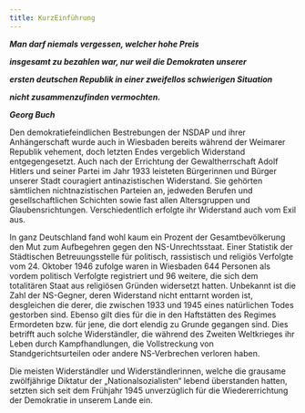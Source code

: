 ```yaml
---
title: KurzEinführung
---
```


***Man darf niemals vergessen, welcher hohe Preis***

***insgesamt zu bezahlen war, nur weil die Demokraten unserer***

***ersten deutschen Republik in einer zweifellos schwierigen
Situation***

***nicht zusammenzufinden vermochten.***

***Georg Buch***

Den demokratiefeindlichen Bestrebungen der NSDAP und ihrer
Anhängerschaft wurde auch in Wiesbaden bereits während der Weimarer
Republik vehement, doch letzten Endes vergeblich Widerstand
entgegengesetzt. Auch nach der Errichtung der Gewaltherrschaft Adolf
Hitlers und seiner Partei im Jahr 1933 leisteten Bürgerinnen und Bürger
unserer Stadt couragiert antinazistischen Widerstand. Sie gehörten
sämtlichen nichtnazistischen Parteien an, jedweden Berufen und
gesellschaftlichen Schichten sowie fast allen Altersgruppen und
Glaubensrichtungen. Verschiedentlich erfolgte ihr Widerstand auch vom
Exil aus.

In ganz Deutschland fand wohl kaum ein Prozent der Gesamtbevölkerung den
Mut zum Aufbegehren gegen den NS-Unrechtsstaat. Einer Statistik der
Städtischen Betreuungsstelle für politisch, rassistisch und religiös
Verfolgte vom 24. Oktober 1946 zufolge waren in Wiesbaden 644 Personen
als vordem politisch Verfolgte registriert und 96 weitere, die sich dem
totalitären Staat aus religiösen Gründen widersetzt hatten. Unbekannt
ist die Zahl der NS-Gegner, deren Widerstand nicht enttarnt worden ist,
desgleichen die derer, die zwischen 1933 und 1945 eines natürlichen
Todes gestorben sind. Ebenso gilt dies für die in den Haftstätten des
Regimes Ermordeten bzw. für jene, die dort elendig zu Grunde gegangen
sind. Dies betrifft auch solche Widerständler, die während des Zweiten
Weltkrieges ihr Leben durch Kampfhandlungen, die Vollstreckung von
Standgerichtsurteilen oder andere NS-Verbrechen verloren haben.

Die meisten Widerständler und Widerständlerinnen, welche die grausame
zwölfjährige Diktatur der „Nationalsozialisten“ lebend überstanden
hatten, setzten sich seit dem Frühjahr 1945 unverzüglich für die
Wiedererrichtung der Demokratie in unserem Lande ein.
